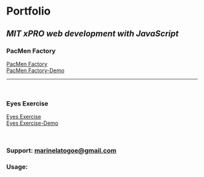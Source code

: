 # **Portfolio**

## _MIT xPRO web development with JavaScript_

### PacMen Factory
<a href="https://github.com/Marinela26/PacMen-Factory">PacMen Factory</a>
<br>
<a href="https://marinela26.github.io/PacMen-Factory/">PacMen Factory-Demo</a>
<hr>
<br>


### Eyes Exercise
<a href="https://github.com/Marinela26/Eyes-Exercise">Eyes Exercise</a>
<br>
<a href="https://marinela26.github.io/Eyes-Exercise/">Eyes Exercise-Demo</a>

<br>


### Support: marinelatogoe@gmail.com

### Usage:

